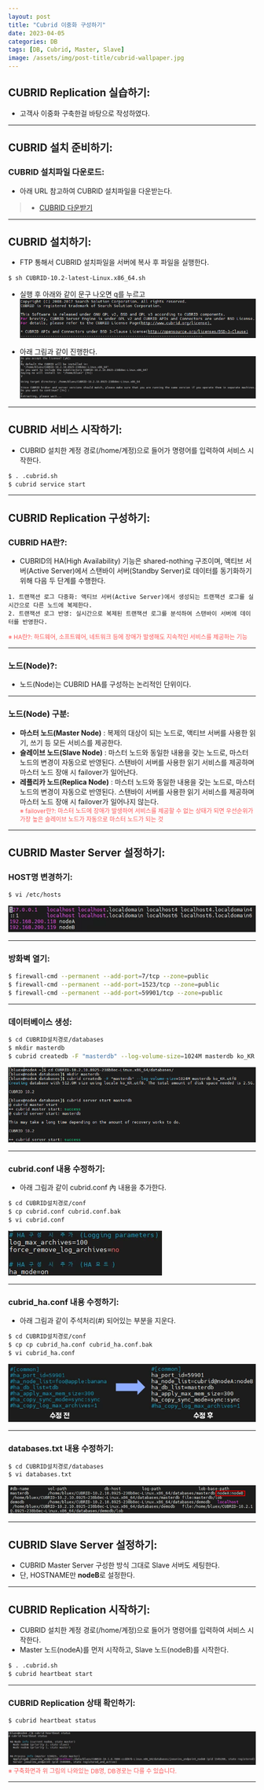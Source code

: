 ```yaml
---
layout: post
title: "Cubrid 이중화 구성하기"
date: 2023-04-05
categories: DB
tags: [DB, Cubrid, Master, Slave]
image: /assets/img/post-title/cubrid-wallpaper.jpg
---
```


## CUBRID Replication 실습하기:
- 고객사 이중화 구축한걸 바탕으로 작성하였다.

* * *

## CUBRID 설치 준비하기:
### CUBRID 설치파일 다운로드:
- 아래 URL 참고하여 CUBRID 설치파일을 다운받는다.
> * [CUBRID 다운받기](https://www.cubrid.com/downloads "CUBRID 다운받기")

* * *

## CUBRID 설치하기:
- FTP 통해서 CUBRID 설치파일을 서버에 복사 후 파일을 실행한다.
```bash
$ sh CUBRID-10.2-latest-Linux.x86_64.sh
```

- 실행 후 아래와 같이 문구 나오면 q를 누르고
[![텍스트](/assets/img/post/DB/CUBRID%20%EC%B4%88%EA%B8%B0%20%EC%84%A4%EC%B9%98%20%EC%8B%9C%20%ED%99%94%EB%A9%B4.PNG)](/assets/img/post/DB/CUBRID%20%EC%B4%88%EA%B8%B0%20%EC%84%A4%EC%B9%98%20%EC%8B%9C%20%ED%99%94%EB%A9%B4.PNG)

- 아래 그림과 같이 진행한다.
[![텍스트](/assets/img/post/DB/CUBRID%20%EC%84%A4%EC%B9%98%ED%99%94%EB%A9%B4.PNG)](/assets/img/post/DB/CUBRID%20%EC%84%A4%EC%B9%98%ED%99%94%EB%A9%B4.PNG)

* * *

## CUBRID 서비스 시작하기:
- CUBRID 설치한 계정 경로(/home/계정)으로 들어가 명령어를 입력하여 서비스 시작한다.
```bash
$ . .cubrid.sh
$ cubrid service start
```

* * *

## CUBRID Replication 구성하기:
### CUBRID HA란?:
- CUBRID의 HA(High Availability) 기능은 shared-nothing 구조이며, 액티브 서버(Active Server)에서 스탠바이 서버(Standby Server)로 데이터를 동기화하기 위해 다음 두 단계를 수행한다.
```
1. 트랜잭션 로그 다중화: 액티브 서버(Active Server)에서 생성되는 트랜잭션 로그를 실시간으로 다른 노드에 복제한다.
2. 트랜잭션 로그 반영: 실시간으로 복제된 트랜잭션 로그를 분석하여 스탠바이 서버에 데이터를 반영한다.
```
<span style="color:#FA5858; font-size:12px">※ HA란?: 하드웨어, 소프트웨어, 네트워크 등에 장애가 발생해도 지속적인 서비스를 제공하는 기능</span>

* * *

### 노드(Node)?:
- 노드(Node)는 CUBRID HA를 구성하는 논리적인 단위이다.

* * *

### 노드(Node) 구분:
- **마스터 노드(Master Node)** : 복제의 대상이 되는 노드로, 액티브 서버를 사용한 읽기, 쓰기 등 모든 서비스를 제공한다.
- **슬레이브 노드(Slave Node)** : 마스터 노드와 동일한 내용을 갖는 노드로, 마스터 노드의 변경이 자동으로 반영된다. 스탠바이 서버를 사용한 읽기 서비스를 제공하며 마스터 노드 장애 시 failover가 일어난다.
- **레플리카 노드(Replica Node)** : 마스터 노드와 동일한 내용을 갖는 노드로, 마스터 노드의 변경이 자동으로 반영된다. 스탠바이 서버를 사용한 읽기 서비스를 제공하며 마스터 노드 장애 시 failover가 일어나지 않는다.<br>
<span style="color:#FA5858; font-size:12px">※ failover란?: 마스터 노드에 장애가 발생하여 서비스를 제공할 수 없는 상태가 되면 우선순위가 가장 높은 슬레이브 노드가 자동으로 마스터 노드가 되는 것</span>

* * *

## CUBRID Master Server 설정하기:
### HOST명 변경하기:
```bash
$ vi /etc/hosts
```
[![텍스트](/assets/img/post/DB/CUBRID%20%EC%9D%B4%EC%A4%91%ED%99%94%20host%20%EC%84%A4%EC%A0%95%20.PNG)](/assets/img/post/DB/CUBRID%20%EC%9D%B4%EC%A4%91%ED%99%94%20host%20%EC%84%A4%EC%A0%95%20.PNG)

* * *

### 방화벽 열기:
```bash
$ firewall-cmd --permanent --add-port=7/tcp --zone=public
$ firewall-cmd --permanent --add-port=1523/tcp --zone=public
$ firewall-cmd --permanent --add-port=59901/tcp --zone=public
```

* * *

### 데이터베이스 생성:
```bash
$ cd CUBRID설치경로/databases
$ mkdir masterdb
$ cubrid createdb -F "masterdb" --log-volume-size=1024M masterdb ko_KR.utf8
```
[![텍스트](/assets/img/post/DB/CUBRID%20DB%20%EC%83%9D%EC%84%B1.PNG)](/assets/img/post/DB/CUBRID%20DB%20%EC%83%9D%EC%84%B1.PNG)

* * *

### cubrid.conf 내용 수정하기:
- 아래 그림과 같이 cubrid.conf 內 내용을 추가한다.
```bash
$ cd CUBRID설치경로/conf
$ cp cubrid.conf cubrid.conf.bak
$ vi cubrid.conf
```
[![텍스트](/assets/img/post/DB/CUBRID%20cubrid.conf%20%EC%88%98%EC%A0%95.PNG)](/assets/img/post/DB/CUBRID%20cubrid.conf%20%EC%88%98%EC%A0%95.PNG)

* * *

### cubrid_ha.conf 내용 수정하기:
- 아래 그림과 같이 주석처리(#) 되어있는 부분을 지운다.
```bash
$ cd CUBRID설치경로/conf
$ cp cp cubrid_ha.conf cubrid_ha.conf.bak
$ vi cubrid_ha.conf
```
[![텍스트](/assets/img/post/DB/CUBRID%20cubrid_ha.conf%20%EC%88%98%EC%A0%95.PNG)](/assets/img/post/DB/CUBRID%20cubrid_ha.conf%20%EC%88%98%EC%A0%95.PNG)

* * *

### databases.txt 내용 수정하기:
```bash
$ cd CUBRID설치경로/databases
$ vi databases.txt
```
[![텍스트](/assets/img/post/DB/CUBRID%20databases.txt%20%EC%88%98%EC%A0%95.PNG)](/assets/img/post/DB/CUBRID%20databases.txt%20%EC%88%98%EC%A0%95.PNG)

* * *

## CUBRID Slave Server 설정하기:
- CUBRID Master Server 구성한 방식 그대로 Slave 서버도 세팅한다.
- 단, HOSTNAME만 **nodeB**로 설정한다.

* * *

## CUBRID Replication 시작하기:
- CUBRID 설치한 계정 경로(/home/계정)으로 들어가 명령어를 입력하여 서비스 시작한다.
- Master 노드(nodeA)를 먼저 시작하고, Slave 노드(nodeB)를 시작한다.
```bash
$ . .cubrid.sh
$ cubrid heartbeat start
```

* * *

### CUBRID Replication 상태 확인하기:
```bash
$ cubrid heartbeat status
```
[![텍스트](/assets/img/post/DB/CUBRID%20%EC%9D%B4%EC%A4%91%ED%99%94%20%ED%99%95%EC%9D%B8.PNG)](/assets/img/post/DB/CUBRID%20%EC%9D%B4%EC%A4%91%ED%99%94%20%ED%99%95%EC%9D%B8.PNG)
<span style="color:#FA5858; font-size:12px">※ 구축화면과 위 그림의 나와있는 DB명, DB경로는 다를 수 있습니다.</span>

* * *